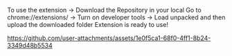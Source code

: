 To use the extension -> 
Download the Repository in your local 
Go to chrome://extensions/  -> Turn on developer tools -> Load unpacked and then upload the downloaded folder 
Extension is ready to use! 




https://github.com/user-attachments/assets/1e0f5ca1-68f0-4ff1-8b24-3349d48b5534

